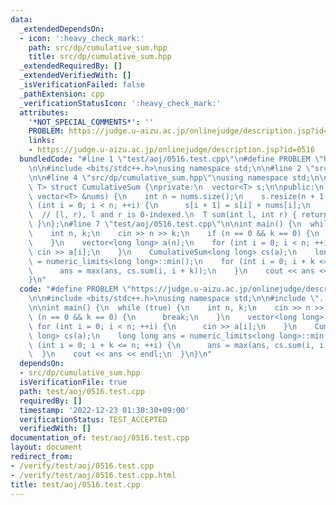 ```yaml
---
data:
  _extendedDependsOn:
  - icon: ':heavy_check_mark:'
    path: src/dp/cumulative_sum.hpp
    title: src/dp/cumulative_sum.hpp
  _extendedRequiredBy: []
  _extendedVerifiedWith: []
  _isVerificationFailed: false
  _pathExtension: cpp
  _verificationStatusIcon: ':heavy_check_mark:'
  attributes:
    '*NOT_SPECIAL_COMMENTS*': ''
    PROBLEM: https://judge.u-aizu.ac.jp/onlinejudge/description.jsp?id=0516
    links:
    - https://judge.u-aizu.ac.jp/onlinejudge/description.jsp?id=0516
  bundledCode: "#line 1 \"test/aoj/0516.test.cpp\"\n#define PROBLEM \"https://judge.u-aizu.ac.jp/onlinejudge/description.jsp?id=0516\"\
    \n\n#include <bits/stdc++.h>\nusing namespace std;\n\n#line 2 \"src/dp/cumulative_sum.hpp\"\
    \n\n#line 4 \"src/dp/cumulative_sum.hpp\"\nusing namespace std;\n\ntemplate <typename\
    \ T> struct CumulativeSum {\nprivate:\n  vector<T> s;\n\npublic:\n  CumulativeSum(const\
    \ vector<T> &nums) {\n    int n = nums.size();\n    s.resize(n + 1, 0);\n    for\
    \ (int i = 0; i < n; ++i) {\n      s[i + 1] = s[i] + nums[i];\n    }\n  }\n\n\
    \  // [l, r), l and r is 0-indexed.\n  T sum(int l, int r) { return s[r] - s[l];\
    \ }\n};\n#line 7 \"test/aoj/0516.test.cpp\"\n\nint main() {\n  while (true) {\n\
    \    int n, k;\n    cin >> n >> k;\n    if (n == 0 && k == 0) {\n      break;\n\
    \    }\n    vector<long long> a(n);\n    for (int i = 0; i < n; ++i) {\n     \
    \ cin >> a[i];\n    }\n    CumulativeSum<long long> cs(a);\n    long long ans\
    \ = numeric_limits<long long>::min();\n    for (int i = 0; i + k <= n; ++i) {\n\
    \      ans = max(ans, cs.sum(i, i + k));\n    }\n    cout << ans << endl;\n  }\n\
    }\n"
  code: "#define PROBLEM \"https://judge.u-aizu.ac.jp/onlinejudge/description.jsp?id=0516\"\
    \n\n#include <bits/stdc++.h>\nusing namespace std;\n\n#include \"../../src/dp/cumulative_sum.hpp\"\
    \n\nint main() {\n  while (true) {\n    int n, k;\n    cin >> n >> k;\n    if\
    \ (n == 0 && k == 0) {\n      break;\n    }\n    vector<long long> a(n);\n   \
    \ for (int i = 0; i < n; ++i) {\n      cin >> a[i];\n    }\n    CumulativeSum<long\
    \ long> cs(a);\n    long long ans = numeric_limits<long long>::min();\n    for\
    \ (int i = 0; i + k <= n; ++i) {\n      ans = max(ans, cs.sum(i, i + k));\n  \
    \  }\n    cout << ans << endl;\n  }\n}\n"
  dependsOn:
  - src/dp/cumulative_sum.hpp
  isVerificationFile: true
  path: test/aoj/0516.test.cpp
  requiredBy: []
  timestamp: '2022-12-23 01:30:30+09:00'
  verificationStatus: TEST_ACCEPTED
  verifiedWith: []
documentation_of: test/aoj/0516.test.cpp
layout: document
redirect_from:
- /verify/test/aoj/0516.test.cpp
- /verify/test/aoj/0516.test.cpp.html
title: test/aoj/0516.test.cpp
---
```

